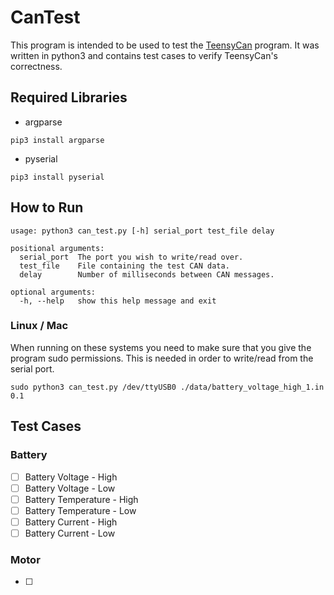 # CanTest

This program is intended to be used to test the [TeensyCan](https://github.com/mlja226/TeensyCAN) program. It was written in python3 and contains test cases to verify TeensyCan's correctness.

## Required Libraries

* argparse
```
pip3 install argparse
```
* pyserial
```
pip3 install pyserial
```

## How to Run

```
usage: python3 can_test.py [-h] serial_port test_file delay

positional arguments:
  serial_port  The port you wish to write/read over.
  test_file    File containing the test CAN data.
  delay        Number of milliseconds between CAN messages.

optional arguments:
  -h, --help   show this help message and exit
```

### Linux / Mac

When running on these systems you need to make sure that you give the program sudo permissions. This is needed in order to write/read from the serial port.

```
sudo python3 can_test.py /dev/ttyUSB0 ./data/battery_voltage_high_1.in 0.1
```

## Test Cases

### Battery
- [ ] Battery Voltage - High
- [ ] Battery Voltage - Low
- [ ] Battery Temperature - High
- [ ] Battery Temperature - Low
- [ ] Battery Current - High
- [ ] Battery Current - Low

### Motor
- [ ]
